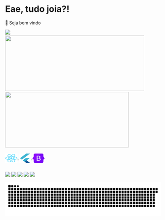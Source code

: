 # Eae, tudo joia?!

👾 Seja bem vindo
<div>
  <img src="https://img.shields.io/badge/-console.log('Oi%2C%20eu%20fa%C3%A7o%20programa!')-blue">
  <div>
<div>
  <a href="https://github.com/srlukas10">
  <img height="180" width="450" src="https://github-readme-stats.vercel.app/api?username=srlukas10&show_icons=true&theme=radical&include_all_commits=true&count_private=true"/>
  <img height="180" width="400" src="https://github-readme-stats.vercel.app/api/top-langs/?username=srlukas10&layout=compact&langs_count=7&theme=radical"/>
</div>
<div style="display: inline_block"><br>
  <img align="center" alt="luka-React" height="30" width="40" src="https://raw.githubusercontent.com/devicons/devicon/master/icons/react/react-original.svg">
  <img align="center" alt="luka-flutter" height="30" width="40" src="https://github.com/devicons/devicon/blob/master/icons/flutter/flutter-original.svg">
  <img align="center" alt="luka-bootstrap" height="30" width="40" src="https://github.com/devicons/devicon/blob/master/icons/bootstrap/bootstrap-original.svg">
</div>
  
  ##
  
  <div> 
  <a href="https://instagram.com/srlukas.dev" target="_blank"><img src="https://img.shields.io/badge/-Instagram-%23E4405F?style=for-the-badge&logo=instagram&logoColor=white" target="_blank"></a>
  <a href="https://www.linkedin.com/in/srlukas" target="_blank"><img src="https://img.shields.io/badge/-LinkedIn-%230077B5?style=for-the-badge&logo=linkedin&logoColor=white" target="_blank"></a> 
  <a href = "mailto:senhorlukassilva@gmail.com"><img src="https://img.shields.io/badge/Gmail-D14836?style=for-the-badge&logo=gmail&logoColor=white" target="_blank"></a>
  <a href="https://t.me/srlukas_dev" target="_blank"><img src="https://img.shields.io/badge/-Telegram-%230077B5?style=for-the-badge&logo=telegram&logoColor=white" target="_blank"></a> 
  <a href="https://api.whatsapp.com/send?phone=559284862248&text=Oi%2C%20vim%20pelo%20Github!" target="_blank"><img src="https://img.shields.io/badge/-Whatsapp-%230077B?style=for-the-badge&logo=whatsapp&logoColor=white" target="_blank"></a> 
    
  ![Snake animation](https://github.com/srlukas10/srlukas10/blob/output/github-contribution-grid-snake.svg)
    
</div>
